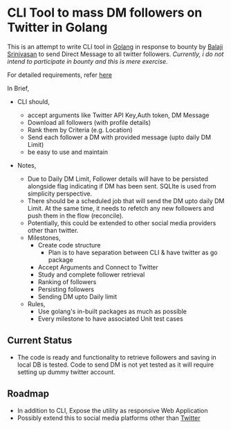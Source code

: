 # CLI Tool to mass DM followers on  Twitter in Golang

This is an attempt to write CLI tool in [Golang](https://golang.org) in response to bounty by [Balaji Srinivasan](https://twitter.com/balajis/status/1271945241881268224?s=20) to send Direct Message to all twitter followers. *Currently, i do not intend to participate in bounty and this is mere exercise.*

For detailed requirements, refer [here](https://github.com/balajis/twitter-export)

In Brief,

* CLI should,
    * accept arguments like Twitter API Key,Auth token, DM Message
    * Download all followers (with profile details)
    * Rank them by Criteria (e.g. Location)
    * Send each follower a DM with provided message (upto daily DM Limit)
    * be easy to use and maintain

* Notes,
    * Due to Daily DM Limit, Follower details will have to be persisted alongside flag indicating if DM has been sent. SQLIte is used from simplicity perspective.
    * There should be a scheduled job that will send the DM upto daily DM Limit. At the same time, it needs to refetch any new followers and push them in the flow (reconcile).
    * Potentially, this could be extended to other social media providers other than twitter.
    * Milestones,
        * Create code structure
            * Plan is to have separation between CLI & have twitter as go package
        * Accept Arguments and Connect to Twitter
        * Study and complete follower retrieval
        * Ranking of followers
        * Persisting followers
        * Sending DM upto Daily limit
    * Rules, 
        * Use golang's in-built packages as much as possible
        * Every milestone to have associated Unit test cases

## Current Status
    
* The code is ready and functionality to retrieve followers and saving in local DB is tested. Code to send DM is not yet tested as it will require setting up dummy twitter account.

## Roadmap

* In addition to CLI, Expose the utility as responsive Web Application
* Possibly extend this to social media platforms other than [Twitter](https://twitter.com)